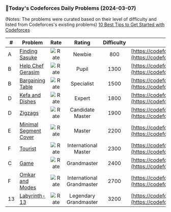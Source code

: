 ### 🌟Today's Codeforces Daily Problems (2024-03-07)
(Notes: The problems were curated based on their level of difficulty and listed from Codeforces's existing problems)
[10 Best Tips to Get Started with Codeforces](https://github.com/ika9810/Codeforces-Daily-Problems/blob/main/10%20Best%20Tips%20to%20Get%20Started%20with%20Codeforces.md)

| # | Problem | Rate| Rating | Difficulty | Contest |
|---| ----- | :--------: | :----------: | :----------: | ---------- |
|A|[Finding Sasuke](https://codeforces.com/contest/1413/problem/A)|![Rate](https://img.shields.io/badge/Newbie-800-lightgrey)|Newbie|800|[https://codeforces.com/contest/1413](https://codeforces.com/contest/1413)|
|B|[Help Chef Gerasim](https://codeforces.com/contest/99/problem/B)|![Rate](https://img.shields.io/badge/Pupil-1300-brightgreen)|Pupil|1300|[https://codeforces.com/contest/99](https://codeforces.com/contest/99)|
|B|[Bargaining Table](https://codeforces.com/contest/22/problem/B)|![Rate](https://img.shields.io/badge/Specialist-1500-9cf)|Specialist|1500|[https://codeforces.com/contest/22](https://codeforces.com/contest/22)|
|D|[Kefa and Dishes](https://codeforces.com/contest/580/problem/D)|![Rate](https://img.shields.io/badge/Expert-1800-blue)|Expert|1800|[https://codeforces.com/contest/580](https://codeforces.com/contest/580)|
|D|[Zigzags](https://codeforces.com/contest/1400/problem/D)|![Rate](https://img.shields.io/badge/Candidate%20Master-1900-blueviolet)|Candidate Master|1900|[https://codeforces.com/contest/1400](https://codeforces.com/contest/1400)|
|E|[Minimal Segment Cover](https://codeforces.com/contest/1175/problem/E)|![Rate](https://img.shields.io/badge/Master-2200-orange)|Master|2200|[https://codeforces.com/contest/1175](https://codeforces.com/contest/1175)|
|F|[Tourist](https://codeforces.com/contest/76/problem/F)|![Rate](https://img.shields.io/badge/International%20Master-2300-orange)|International Master|2300|[https://codeforces.com/contest/76](https://codeforces.com/contest/76)|
|C|[Game](https://codeforces.com/contest/277/problem/C)|![Rate](https://img.shields.io/badge/Grandmaster-2400-red)|Grandmaster|2400|[https://codeforces.com/contest/277](https://codeforces.com/contest/277)|
|F|[Omkar and Modes](https://codeforces.com/contest/1372/problem/F)|![Rate](https://img.shields.io/badge/International%20Grandmaster-2700-red)|International Grandmaster|2700|[https://codeforces.com/contest/1372](https://codeforces.com/contest/1372)|
|13|[Labyrinth-13](https://codeforces.com/contest/921/problem/13)|![Rate](https://img.shields.io/badge/Legendary%20Grandmaster-3200-red)|Legendary Grandmaster|3200|[https://codeforces.com/contest/921](https://codeforces.com/contest/921)|
